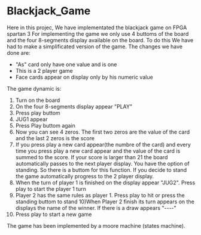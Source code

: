 # Blackjack_Game
Here in this projec, We have implementated the blackjack game on FPGA spartan 3
For implementing the game we only use 4 buttoms of the board and the four 8-segments display 
available on the board. To do this We have had to make a simplificated version of the game. 
The changes we have done are:
- "As" card only have one value and is one 
- This is a 2 player game
- Face cards appear on display only by his numeric value

The game dynamic is: 
1) Turn on the board
2) On the four 8-segments display appear "PLAY"
3) Press play buttom
4) JUG1 appear 
5) Press Play buttom again 
6) Now you can see 4 zeros. The first two zeros are the value of the card and the last 2 zeros is the score
7) If you press play a new card appear(the numbre of the card) and every time you press play a new card appear
and the value of the card is summed to the score. If your score is larger than 21 the board automatically
passes to the next player display. You have the option of standing. So there is a buttom for this function. 
If you decide to stand the game automatically progress to the 2 player display. 
8) When the turn of player 1 is finished on the display appear "JUG2". Press play to start the player 1 turn
9) Player 2 has the same rules as player 1. Press play to hit or press the standing buttom to stand
10)When Player 2 finish its turn appears on the displays the name of the winner. If there is a draw appears "----"
11) Press play to start a new game

The game has been implemented by a moore machine (states machine).


